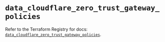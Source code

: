 # `data_cloudflare_zero_trust_gateway_policies`

Refer to the Terraform Registry for docs: [`data_cloudflare_zero_trust_gateway_policies`](https://registry.terraform.io/providers/cloudflare/cloudflare/5.1.0/docs/data-sources/zero_trust_gateway_policies).
